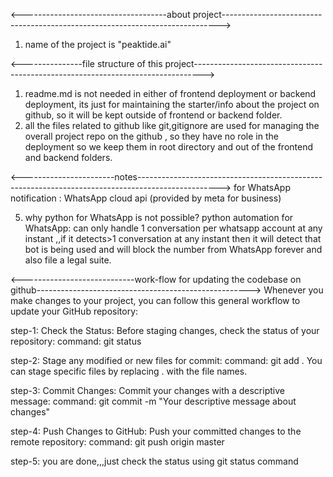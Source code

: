 <------------------------------------about project----------------------------------------------------------------------------->

1. name of the project is "peaktide.ai"

<---------------file structure of this project-------------------------------------------------------------------------------->

1. readme.md is not needed in either of frontend deployment or backend deployment, its just for maintaining the starter/info about the project on github, so it will be kept outside of frontend or backend folder.
2. all the files related to github like git,gitignore are used for managing the overall project repo on the github , so they have no role in the deployment so we keep them in root directory and out of the frontend and backend folders.

<-----------------------notes-------------------------------------------------------------------------------------------------->
for WhatsApp notification : WhatsApp cloud api (provided by meta for business)

5. why python for WhatsApp is not possible?
   python automation for WhatsApp: can only handle 1 conversation per whatsapp account at any instant ,,if it detects>1 conversation at any instant then it will detect that bot is being used and will block the number from WhatsApp forever and also file a legal suite.

<----------------------------work-flow for updating the codebase on github----------------------------------------------------->
Whenever you make changes to your project, you can follow this general workflow to update your GitHub repository:

step-1: Check the Status:
Before staging changes, check the status of your repository:
command: git status

step-2: Stage any modified or new files for commit:
command: git add .
You can stage specific files by replacing . with the file names.

step-3: Commit Changes:
Commit your changes with a descriptive message:
command: git commit -m "Your descriptive message about changes"

step-4: Push Changes to GitHub:
Push your committed changes to the remote repository:
command: git push origin master

step-5: you are done,,,just check the status using git status command
